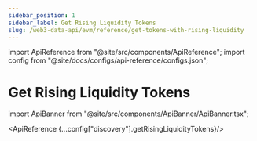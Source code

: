 ```yaml
---
sidebar_position: 1
sidebar_label: Get Rising Liquidity Tokens
slug: /web3-data-api/evm/reference/get-tokens-with-rising-liquidity
---
```


import ApiReference from "@site/src/components/ApiReference";
import config from "@site/docs/configs/api-reference/configs.json";

# Get Rising Liquidity Tokens

import ApiBanner from "@site/src/components/ApiBanner/ApiBanner.tsx";

<ApiReference {...config["discovery"].getRisingLiquidityTokens}/>
